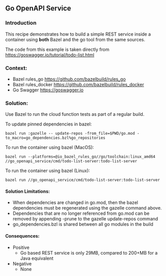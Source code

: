 Go OpenAPI Service
------------------
### Introduction
This recipe demonstrates how to build a simple REST service inside a container using **both** Bazel and the go tool
from the same sources.

The code from this example is taken directly from https://goswagger.io/tutorial/todo-list.html

### Context:
* Bazel rules_go https://github.com/bazelbuild/rules_go
* Bazel rules_docker https://github.com/bazelbuild/rules_docker
* Go Swagger https://goswagger.io

### Solution: 
Use Bazel to run the cloud function tests as part of a regular build.

To update pinned dependencies in bazel:

    bazel run :gazelle -- update-repos -from_file=$PWD/go.mod -to_macro=go_dependencies.bzl%go_repositories 

To run the container using bazel (MacOS): 

    bazel run --platforms=@io_bazel_rules_go//go/toolchain:linux_amd64  //go_openapi_service/cmd/todo-list-server:todo-list-server

To run the container using bazel (Linux): 

    bazel run //go_openapi_service/cmd/todo-list-server:todo-list-server

#### Solution Limitations:
* When dependencies are changed in go.mod, then the bazel dependencies must be regenerated using the gazelle command above.
* Dependencies that are no longer referenced from go.mod can be removed by appending -prune to the gazelle update-repos command
* go_dependencies.bzl is shared between all go modules in the build

#### Consequences:
* Positive
    * Go based REST service is only 29MB, compared to 200+MB for a Java equivalent
* Negative
    * None
